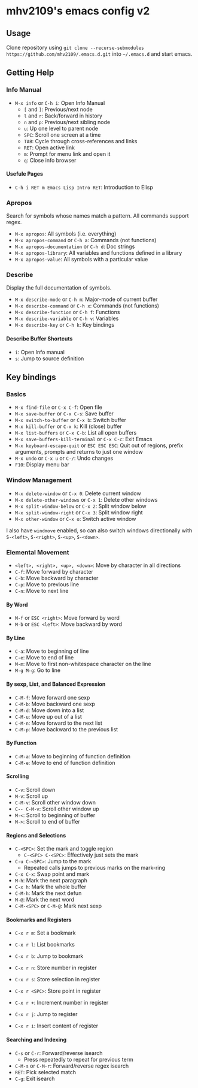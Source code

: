 # mhv2109's emacs config v2

## Usage
Clone repository using `git clone --recurse-submodules https://github.com/mhv2109/.emacs.d.git` into `~/.emacs.d` and start emacs.

## Getting Help

### Info Manual

* `M-x info` or `C-h i`: Open Info Manual
  * `[` and `]`: Previous/next node
  * `l` and `r`: Back/forward in history
  * `n` and `p`: Previous/next sibling node
  * `u`: Up one level to parent node
  * `SPC`: Scroll one screen at a time
  * `TAB`: Cycle through cross-references and links
  * `RET`: Open active link
  * `m`: Prompt for menu link and open it
  * `q`: Close info browser

#### Usefule Pages

* `C-h i RET m Emacs Lisp Intro RET`: Introduction to Elisp

### Apropos

Search for symbols whose names match a pattern. All commands support regex.

* `M-x apropos`: All symbols (i.e. everything)
* `M-x apropos-command` or `C-h a`: Commands (not functions)
* `M-x apropos-documentation` or `C-h d`: Doc strings
* `M-x apropos-library`: All variables and functions defined in a library
* `M-x apropos-value`: All symbols with a particular value

### Describe

Display the full documentation of symbols.

* `M-x describe-mode` or `C-h m`: Major-mode of current buffer
* `M-x describe-command` or `C-h x`: Commands (not functions)
* `M-x describe-function` or `C-h f`: Functions
* `M-x describe-variable` or `C-h v`: Variables
* `M-x describe-key` or `C-h k`: Key bindings

#### Describe Buffer Shortcuts

* `i`: Open Info manual
* `s`: Jump to source definition

## Key bindings

### Basics

* `M-x find-file` or `C-x C-f`: Open file
* `M-x save-buffer` or `C-x C-s`: Save buffer
* `M-x switch-to-buffer` or `C-x b`: Switch buffer
* `M-x kill-buffer` or `C-x k`: Kill (close) buffer
* `M-x list-buffers` or `C-x C-b`: List all open buffers
* `M-x save-buffers-kill-terminal` or `C-x C-c`: Exit Emacs
* `M-x keyboard-escape-quit` or `ESC ESC ESC`: Quit out of regions, prefix arguments, prompts and returns to just one window
* `M-x undo` or `C-x u` or `C-/`: Undo changes
* `F10`: Display menu bar

### Window Management

* `M-x delete-window` or `C-x 0`: Delete current window
* `M-x delete-other-windows` or `C-x 1`: Delete other windows
* `M-x split-window-below` or `C-x 2`: Split window below
* `M-x split-window-right` or `C-x 3`: Split window right
* `M-x other-window` or `C-x o`: Switch active window

I also have `windmove` enabled, so can also switch windows directionally with `S-<left>`, `S-<right>`, `S-<up>`, `S-<down>`.

### Elemental Movement

* `<left>, <right>, <up>, <down>`: Move by character in all directions
* `C-f`: Move forward by character
* `C-b`: Move backward by character
* `C-p`: Move to previous line
* `C-n`: Move to next line

#### By Word

* `M-f` or `ESC <right>`: Move forward by word
* `M-b` or `ESC <left>`: Move backward by word

#### By Line

* `C-a`: Move to beginning of line
* `C-e`: Move to end of line
* `M-m`: Move to first non-whitespace character on the line
* `M-g M-g`: Go to line

#### By sexp, List, and Balanced Expression

* `C-M-f`: Move forward one sexp
* `C-M-b`: Move backward one sexp
* `C-M-d`: Move down into a list
* `C-M-u`: Move up out of a list
* `C-M-n`: Move forward to the next list
* `C-M-p`: Move backward to the previous list

#### By Function

* `C-M-a`: Move to beginning of function definition
* `C-M-e`: Move to end of function definition

#### Scrolling

* `C-v`: Scroll down
* `M-v`: Scroll up
* `C-M-v`: Scroll other window down
* `C-- C-M-v`: Scroll other window up
* `M-<`: Scroll to beginning of buffer
* `M->`: Scroll to end of buffer

#### Regions and Selections

* `C-<SPC>`: Set the mark and toggle region
  * `C-<SPC> C-<SPC>`: Effectively just sets the mark
* `C-u C-<SPC>`: Jump to the mark
  * Repeated calls jumps to previous marks on the mark-ring
* `C-x C-x`: Swap point and mark
* `M-h`: Mark the next paragraph
* `C-x h`: Mark the whole buffer
* `C-M-h`: Mark the next defun
* `M-@`: Mark the next word
* `C-M-<SPC>` or `C-M-@`: Mark next sexp

#### Bookmarks and Registers

* `C-x r m`: Set a bookmark
* `C-x r l`: List bookmarks
* `C-x r b`: Jump to bookmark

* `C-x r n`: Store number in register
* `C-x r s`: Store selection in register
* `C-x r <SPC>`: Store point in register
* `C-x r +`: Increment number in register
* `C-x r j`: Jump to register
* `C-x r i`: Insert content of register

#### Searching and Indexing

* `C-s` or `C-r`: Forward/reverse isearch
  * Press repeatedly to repeat for previous term
* `C-M-s` or `C-M-r`: Forward/reverse regex isearch
* `RET`: Pick selected match
* `C-g`: Exit isearch
